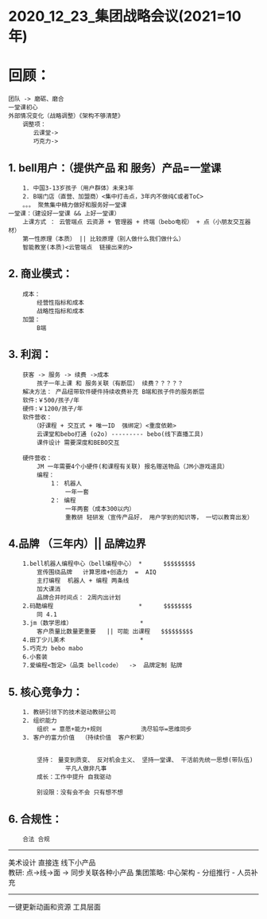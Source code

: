 # 2020_12_23_集团战略会议(2021=10年)

# 回顾：
    团队 -> 磨砺、磨合  
    一堂课初心 
    外部情况变化（战略调整）《架构不够清楚》   
        调整项：
           云课堂->
           巧克力->


## 1. bell用户：（提供产品 和 服务）产品=一堂课
        1. 中国3-13岁孩子（用户群体）未来3年
        2. B端门店（直营、加盟商）<集中打击点，3年内不做纯C或者ToC> 
        。。。 聚焦集中精力做好和服务好一堂课
    一堂课：（建设好一堂课 && 上好一堂课）
        上课方式 ： 云管端点 云资源 + 管理器 + 终端（bebo电视） + 点（小朋友交互器材）
        第一性原理（本质） || 比较原理（别人做什么我们做什么）
        智能教室(本质)<云管端点  链接出来的>


## 2. 商业模式：
        成本：
            经营性指标和成本
            战略性指标和成本
        加盟：
            B端


## 3. 利润：
        获客 -> 服务 -> 续费 ->成本                
            孩子一年上课 和 服务关联（有断层） 续费？？？？？  
        解决方法： 产品纽带软件硬件持续收费补充 B端和孩子件的服务断层
        软件:￥500/孩子/年 
        硬件:￥1200/孩子/年
        软件营收：
           （好课程 + 交互式 + 唯一ID  强绑定）<重度依赖>
            云课堂和bebo打通 (o2o) --------- bebo(线下直播工具)
            课件设计 需要深度和BEBO交互

        硬件营收：
            JM 一年需要4个小硬件(和课程有关联) 报名赠送物品（JM小游戏道具）
            编程：
                1： 机器人
                    一年一套
                2： 编程
                    一年两套（成本300以内）
                    重教研 轻研发（宣传产品好， 用户学到的知识等， 一切以教育出发）



## 4.品牌 （三年内）|| 品牌边界
        1.bell机器人编程中心（bell编程中心） *      $$$$$$$$$
            宣传围绕品牌   计算思维+创造力  =  AIQ
            主打编程  机器人 + 编程 两条线
            加大课消 
            品牌合并时间点： 2周内出计划
        2.码酷编程                        *      $$$$$$$$
            同 4.1
        3.jm（数学思维）                   *
            客户质量比数量更重要   || 可能 出课程   $$$$$$$$$
        4.田丁少儿美术                     *
        5.巧克力 bebo mabo
        6.小套装
        7.爱编程<暂定>（品类 bellcode）  ->  品牌定制 贴牌


## 5. 核心竞争力：
        1. 教研引领下的技术驱动教研公司
        2. 组织能力
            组织 = 意愿+能力+规则           洗尽铅华=思维同步 
        3. 客户的富力价值  （持续价值  客户积累） 
           

            坚持： 量变到质变、 反对机会主义、 坚持一堂课、 干活前先统一思想(带队伍)
                    平凡人做非凡事
            成长：工作中提升 自我驱动 

            别设限：没有会不会 只有想不想     
                            
## 6. 合规性：
        合法 合规








-----------------
美术设计 直接连 线下小产品          
教研: 点->线->面    -> 同步关联各种小产品
集团策略: 中心架构 - 分组推行 - 人员补充   


--------------------
一键更新动画和资源  工具层面




         

